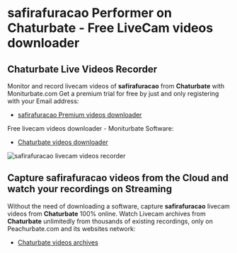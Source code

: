 # safirafuracao Performer on Chaturbate - Free LiveCam videos downloader

## Chaturbate Live Videos Recorder

Monitor and record livecam videos of **safirafuracao** from **Chaturbate** with Moniturbate.com
Get a premium trial for free by just and only registering with your Email address:
* [safirafuracao Premium videos downloader](https://moniturbate.com/request-demo-licence-key.html)

Free livecam videos downloader - Moniturbate Software:
* [Chaturbate videos downloader](https://moniturbate.com/moniturbate-download-software.html)

![safirafuracao livecam videos recorder](https://peachurnet.com/templates/moniturbate-software.png)


## Capture safirafuracao videos from the Cloud and watch your recordings on Streaming

Without the need of downloading a software, capture **safirafuracao** livecam videos from **Chaturbate** 100% online.
Watch Livecam archives from **Chaturbate** unlimitedly from thousands of existing recordings, only on Peachurbate.com and its websites network:
* [Chaturbate videos archives](https://peachurnet.com/)
